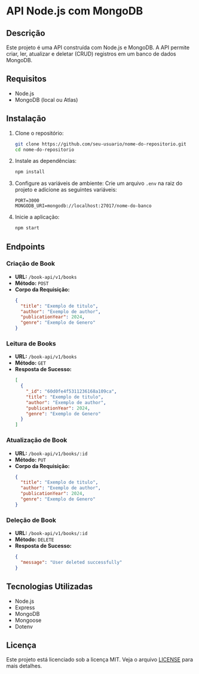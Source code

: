 # API Node.js com MongoDB

## Descrição

Este projeto é uma API construída com Node.js e MongoDB. A API permite criar, ler, atualizar e deletar (CRUD) registros em um banco de dados MongoDB.

## Requisitos

- Node.js
- MongoDB (local ou Atlas)

## Instalação

1. Clone o repositório:
    ```bash
    git clone https://github.com/seu-usuario/nome-do-repositorio.git
    cd nome-do-repositorio
    ```

2. Instale as dependências:
    ```bash
    npm install
    ```

3. Configure as variáveis de ambiente:
    Crie um arquivo `.env` na raiz do projeto e adicione as seguintes variáveis:
    ```
    PORT=3000
    MONGODB_URI=mongodb://localhost:27017/nome-do-banco
    ```

4. Inicie a aplicação:
    ```bash
    npm start
    ```

## Endpoints

### Criação de Book

- **URL:** `/book-api/v1/books`
- **Método:** `POST`
- **Corpo da Requisição:**
    ```json
    {
      "title": "Exemplo de titulo",
      "author": "Exemplo de author",
      "publicationYear": 2024,
      "genre": "Exemplo de Genero"
    }
    ```

### Leitura de Books

- **URL:** `/book-api/v1/books`
- **Método:** `GET`
- **Resposta de Sucesso:**
    ```json
    [
      {
        "_id": "60d0fe4f5311236168a109ca",
        "title": "Exemplo de titulo",
        "author": "Exemplo de author",
        "publicationYear": 2024,
        "genre": "Exemplo de Genero"
      }
    ]
    ```

### Atualização de Book

- **URL:** `/book-api/v1/books/:id`
- **Método:** `PUT`
- **Corpo da Requisição:**
    ```json
    {
      "title": "Exemplo de titulo",
      "author": "Exemplo de author",
      "publicationYear": 2024,
      "genre": "Exemplo de Genero"
    }
    ```

### Deleção de Book

- **URL:** `/book-api/v1/books/:id`
- **Método:** `DELETE`
- **Resposta de Sucesso:**
    ```json
    {
      "message": "User deleted successfully"
    }
    ```

## Tecnologias Utilizadas

- Node.js
- Express
- MongoDB
- Mongoose
- Dotenv

## Licença

Este projeto está licenciado sob a licença MIT. Veja o arquivo [LICENSE](LICENSE) para mais detalhes.